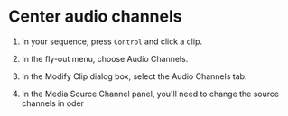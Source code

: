 # Center audio channels

1. In your sequence, press `Control` and click a clip.

2. In the fly-out menu, choose Audio Channels.

3. In the Modify Clip dialog box, select the Audio Channels tab.

4. In the Media Source Channel panel, you'll need to change the source channels in oder








